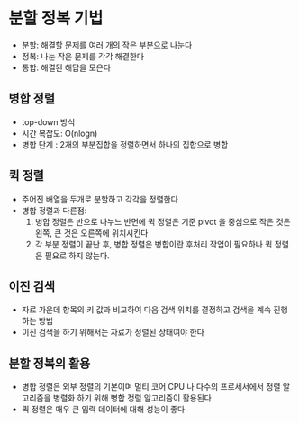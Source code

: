 # 분할 정복 기법

- 분할: 해결할 문제를 여러 개의 작은 부분으로 나눈다
- 정복: 나눈 작은 문제를 각각 해결한다
- 통합: 해결된 해답을 모은다

## 병합 정렬

- top-down 방식
- 시간 복잡도: O(nlogn)
- 병합 단계 : 2개의 부분집합을 정렬하면서 하나의 집합으로 병합

## 퀵 정렬

- 주어진 배열을 두개로 분할하고 각각을 정렬한다 
- 병합 정렬과 다른점:
  1. 병합 정렬은 반으로 나누느 반면에 퀵 정렬은 기준 pivot 을 중심으로 작은 것은 왼쪽, 큰 것은 오른쪽에 위치시킨다
  2. 각 부분 정렬이 끝난 후, 병합 정렬은 병합이란 후처리 작업이 필요하나 퀵 정렬은 필요로 하지 않는다.

## 이진 검색

- 자료 가운데 항목의 키 값과 비교하여 다음 검색 위치를 결정하고 검색을 계속 진행하는 방법
- 이진 검색을 하기 위해서는 자료가 정렬된 상태여야 한다

## 분할 정복의 활용

- 병합 정렬은 외부 정렬의 기본이며 멀티 코어 CPU 나 다수의 프로세서에서 정렬 알고리즘을 병렬화 하기 위해 병합 정렬 알고리즘이 활용된다
- 퀵 정렬은 매우 큰 입력 데이터에 대해 성능이 좋다
